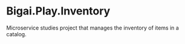 # Bigai.Play.Inventory
Microservice studies project that manages the inventory of items in a catalog. 
